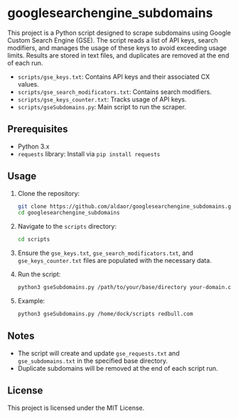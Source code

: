 # googlesearchengine_subdomains
This project is a Python script designed to scrape subdomains using Google Custom Search Engine (GSE). The script reads a list of API keys, search modifiers, and manages the usage of these keys to avoid exceeding usage limits. Results are stored in text files, and duplicates are removed at the end of each run.


- `scripts/gse_keys.txt`: Contains API keys and their associated CX values.
- `scripts/gse_search_modificators.txt`: Contains search modifiers.
- `scripts/gse_keys_counter.txt`: Tracks usage of API keys.
- `scripts/gseSubdomains.py`: Main script to run the scraper.

## Prerequisites

- Python 3.x
- `requests` library: Install via `pip install requests`

## Usage

1. Clone the repository:
    ```sh
    git clone https://github.com/aldaor/googlesearchengine_subdomains.git
    cd googlesearchengine_subdomains
    ```

2. Navigate to the `scripts` directory:
    ```sh
    cd scripts
    ```

3. Ensure the `gse_keys.txt`, `gse_search_modificators.txt`, and `gse_keys_counter.txt` files are populated with the necessary data.

4. Run the script:
    ```sh
    python3 gseSubdomains.py /path/to/your/base/directory your-domain.com
    ```

5. Example:
    ```sh
    python3 gseSubdomains.py /home/dock/scripts redbull.com
    ```

## Notes

- The script will create and update `gse_requests.txt` and `gse_subdomains.txt` in the specified base directory.
- Duplicate subdomains will be removed at the end of each script run.

## License

This project is licensed under the MIT License.
